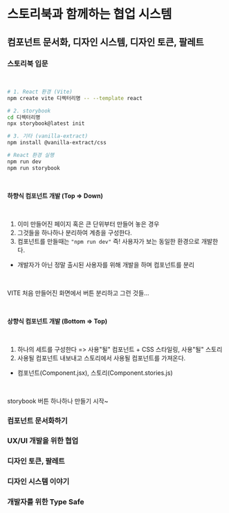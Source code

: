 # 스토리북과 함께하는 협업 시스템

## 컴포넌트 문서화, 디자인 시스템, 디자인 토큰, 팔레트

### 스토리북 입문

<br>

```bash
# 1. React 환경 (Vite)
npm create vite 디렉터리명 -- --template react

# 2. storybook 
cd 디렉터리명
npx storybook@latest init

# 3. 기타 (vanilla-extract)
npm install @vanilla-extract/css

# React 환경 실행
npm run dev
npm run storybook
```

<br>

<b>하향식 컴포넌트 개발 (Top => Down)</b>

<br>

1. 이미 만들어진 페이지 혹은 큰 단위부터 만들어 놓은 경우
2. 그것들을 하나하나 분리하여 계층을 구성한다.
3. 컴포넌트를 만들때는 `"npm run dev"` 즉! 사용자가 보는 동일한 환경으로 개발한다.
  - 개발자가 아닌 정말 출시된 사용자를 위해 개발을 하며 컴포넌트를 분리

<br>

VITE 처음 만들어진 화면에서 버튼 분리하고 그런 것들...   

<br>

<b>상향식 컴포넌트 개발 (Bottom => Top)</b>

<br>

1. 하나의 세트를 구성한다 => 사용"될" 컴포넌트 + CSS 스타일링, 사용"될" 스토리
2. 사용될 컴포넌트 내보내고 스토리에서 사용될 컴포넌트를 가져온다.
  - 컴포넌트(Component.jsx), 스토리(Component.stories.js)


<br>

storybook 버튼 하나하나 만들기 시작~

### 컴포넌트 문서화하기
### UX/UI 개발을 위한 협업
### 디자인 토큰, 팔레트
### 디자인 시스템 이야기
### 개발자를 위한 Type Safe

<br>
<br>
<br>
<br>
<br>
<br>
<br>
<br>
<br>
<br>
<br>
<br>
<br>
<br>
<br>
<br>
<br>
<br>
<br>
<br>
<br>